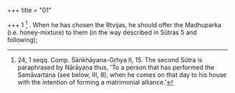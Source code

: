 +++
title = "01"

+++
1 [^1] . When he has chosen the Ṛtvijas, he should offer the Madhuparka (i.e. honey-mixture) to them (in the way described in Sūtras 5 and following);


[^1]:  24, 1 seqq. Comp. Śāṅkhāyana-Gṛhya II, 15. The second Sūtra is paraphrased by Nārāyaṇa thus, 'To a person that has performed the Samāvartana (see below, III, 8), when he comes on that day to his house with the intention of forming a matrimonial alliance.'
